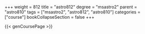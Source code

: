 +++
weight = 812
title = "astro812"
degree = "msastro2"
parent = "astro810"
tags = ["msastro2", "astro812", "astro810"]
categories = ["course"]
bookCollapseSection = false
+++

{{< genCoursePage >}}
